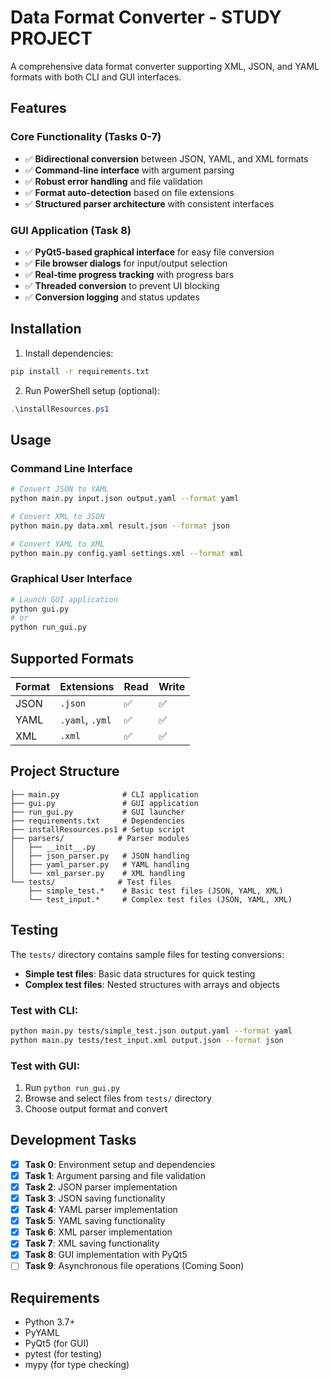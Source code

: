 # Data Format Converter - STUDY PROJECT

A comprehensive data format converter supporting XML, JSON, and YAML formats with both CLI and GUI interfaces.

## Features

### Core Functionality (Tasks 0-7)
- ✅ **Bidirectional conversion** between JSON, YAML, and XML formats
- ✅ **Command-line interface** with argument parsing
- ✅ **Robust error handling** and file validation
- ✅ **Format auto-detection** based on file extensions
- ✅ **Structured parser architecture** with consistent interfaces

### GUI Application (Task 8)
- ✅ **PyQt5-based graphical interface** for easy file conversion
- ✅ **File browser dialogs** for input/output selection
- ✅ **Real-time progress tracking** with progress bars
- ✅ **Threaded conversion** to prevent UI blocking
- ✅ **Conversion logging** and status updates

## Installation

1. Install dependencies:
```bash
pip install -r requirements.txt
```

2. Run PowerShell setup (optional):
```powershell
.\installResources.ps1
```

## Usage

### Command Line Interface
```bash
# Convert JSON to YAML
python main.py input.json output.yaml --format yaml

# Convert XML to JSON  
python main.py data.xml result.json --format json

# Convert YAML to XML
python main.py config.yaml settings.xml --format xml
```

### Graphical User Interface
```bash
# Launch GUI application
python gui.py
# or
python run_gui.py
```

## Supported Formats

| Format | Extensions | Read | Write |
|--------|------------|------|-------|
| JSON   | `.json`    | ✅   | ✅    |
| YAML   | `.yaml`, `.yml` | ✅   | ✅    |
| XML    | `.xml`     | ✅   | ✅    |

## Project Structure

```
├── main.py              # CLI application
├── gui.py               # GUI application  
├── run_gui.py           # GUI launcher
├── requirements.txt     # Dependencies
├── installResources.ps1 # Setup script
├── parsers/            # Parser modules
│   ├── __init__.py
│   ├── json_parser.py   # JSON handling
│   ├── yaml_parser.py   # YAML handling
│   └── xml_parser.py    # XML handling
└── tests/              # Test files
    ├── simple_test.*    # Basic test files (JSON, YAML, XML)
    └── test_input.*     # Complex test files (JSON, YAML, XML)
```

## Testing

The `tests/` directory contains sample files for testing conversions:

- **Simple test files**: Basic data structures for quick testing
- **Complex test files**: Nested structures with arrays and objects

### Test with CLI:
```bash
python main.py tests/simple_test.json output.yaml --format yaml
python main.py tests/test_input.xml output.json --format json
```

### Test with GUI:
1. Run `python run_gui.py`
2. Browse and select files from `tests/` directory
3. Choose output format and convert

## Development Tasks

- [x] **Task 0**: Environment setup and dependencies
- [x] **Task 1**: Argument parsing and file validation  
- [x] **Task 2**: JSON parser implementation
- [x] **Task 3**: JSON saving functionality
- [x] **Task 4**: YAML parser implementation
- [x] **Task 5**: YAML saving functionality
- [x] **Task 6**: XML parser implementation
- [x] **Task 7**: XML saving functionality
- [x] **Task 8**: GUI implementation with PyQt5
- [ ] **Task 9**: Asynchronous file operations (Coming Soon)

## Requirements

- Python 3.7+
- PyYAML
- PyQt5 (for GUI)
- pytest (for testing)
- mypy (for type checking)

